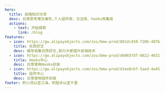 ```yaml
---
hero:
  title: 前端知识分享
  desc: 日常思考博文编写,个人组件库、方法库、hooks库集成
  actions:
    - text: 开始探索
      link: /blog
features:
  - icon: https://gw.alipayobjects.com/zos/bmw-prod/881dc458-f20b-407b-947a-95104b5ec82b/k79dm8ih_w144_h144.png
    title: 优质好文
    desc: 编写收集优质好文,助力大家提升前端技术
  - icon: https://gw.alipayobjects.com/zos/bmw-prod/d60657df-0822-4631-9d7c-e7a869c2f21c/k79dmz3q_w126_h126.png
    title: Hooks中心
    desc: 日常使用Hooks封装
  - icon: https://gw.alipayobjects.com/zos/bmw-prod/d1ee0c6f-5aed-4a45-a507-339a4bfe076c/k7bjsocq_w144_h144.png
    title: 组件中心
    desc: 日常使用组件封装
footer: 积小流以至江海，积跬步以至千里
---
```

